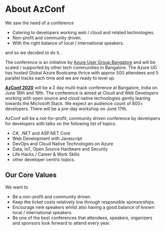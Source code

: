 # About AzConf

We saw the need of a conference

- Catering to developers working web / cloud and related technologies.
- Non-profit and community driven.
- With the right balance of local / international speakers.

and so we decided to do it..

The conference is an initiative by [Azure User Group Bangalore](https://www.meetup.com/Microsoft-Azure-Bangalore/) and will be scaled / supported by other tech communities in Bangalore. The Azure UG has hosted Global Azure Bootcamp thrice with approx 500 attendees and 5 parallel tracks each time and we are ready to level up.

**[AzConf 2020](https://www.azconf.dev/)** will be a 2 day multi-track conference at Bangalore, India on June 18th and 19th. The conference is aimed at Cloud and Web Developers working with open source and cloud native technologies gently leaning towards the Microsoft Stack. We expect an audience count of 800+ developers. There will be a pre-day workshop on June 17th.

AzConf will be a not-for-profit, community driven conference by developers for developers with talks on the following list of  topics.

- C#, .NET and ASP.NET Core
- Web Development with Javascript
- DevOps and Cloud Native Technologies on Azure
- Data, IoT, Open Source Hardware and Security
- Life Hacks / Career & Work Skills
- other developer centric topics.

## Our Core Values

We want to

- Be a non-profit and community driven.
- Keep the ticket costs relatively low through responsible sponsorships.
- Encourage new speakers whilst also having a good balance of known local / international speakers.
- Be one of the best conferences that attendees, speakers, organizers and sponsors look forward to attend every year.
